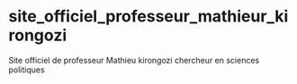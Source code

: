 # site_officiel_professeur_mathieur_kirongozi
Site officiel de professeur Mathieu kirongozi chercheur en sciences politiques 
